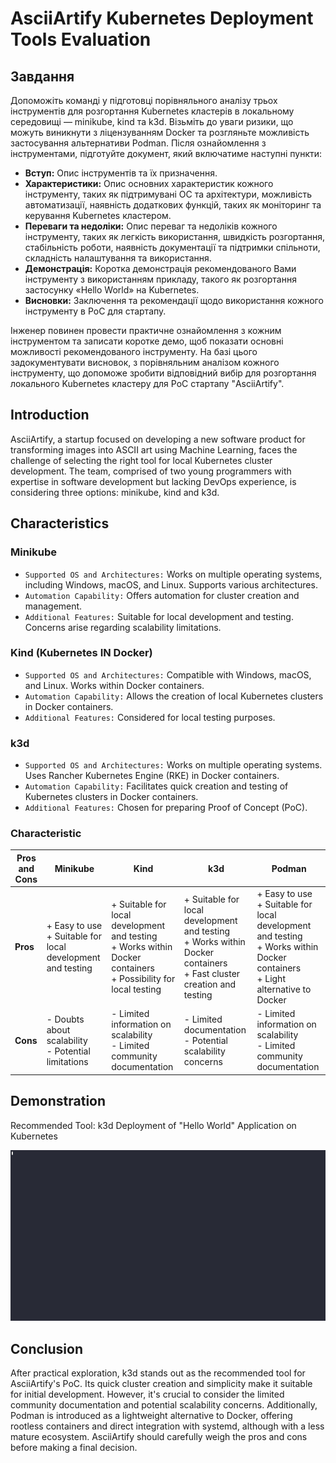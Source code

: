 # AsciiArtify Kubernetes Deployment Tools Evaluation

## Завдання 

Допоможіть команді у підготовці порівняльного аналізу трьох інструментів для розгортання Kubernetes кластерів в локальному середовищі — minikube, kind та k3d. Візьміть до уваги ризики, що можуть виникнути з ліцензуванням Docker та розгляньте можливість застосування альтернативи Podman. Після ознайомлення з інструментами, підготуйте документ, який включатиме наступні пункти:

- **Вступ:** Опис інструментів та їх призначення.  
- **Характеристики:** Опис основних характеристик кожного інструменту, таких як підтримувані ОС та архітектури, можливість автоматизації, наявність додаткових функцій, таких як моніторинг та керування Kubernetes кластером.  
- **Переваги та недоліки:** Опис переваг та недоліків кожного інструменту, таких як легкість використання, швидкість розгортання, стабільність роботи, наявність документації та підтримки спільноти, складність налаштування та використання.  
- **Демонстрація:** Коротка демонстрація рекомендованого Вами інструменту з використанням прикладу, такого як розгортання застосунку «Hello World» на Kubernetes.
- **Висновки:** Заключення та рекомендації щодо використання кожного інструменту в PoC для стартапу.  

Інженер повинен провести практичне ознайомлення з кожним інструментом та записати коротке демо, щоб показати основні можливості рекомендованого інструменту. На базі цього задокументувати висновок, з порівняльним аналізом кожного інструменту, що допоможе зробити відповідний вибір для розгортання локального Kubernetes кластеру для PoC стартапу "AsciiArtify".


## Introduction
AsciiArtify, a startup focused on developing a new software product for transforming images into ASCII art using Machine Learning, faces the challenge of selecting the right tool for local Kubernetes cluster development. The team, comprised of two young programmers with expertise in software development but lacking DevOps experience, is considering three options: minikube, kind and k3d.

## Characteristics
### Minikube
- `Supported OS and Architectures:` Works on multiple operating systems, including Windows, macOS, and Linux. Supports various architectures.  
- `Automation Capability:` Offers automation for cluster creation and management.
- `Additional Features:` Suitable for local development and testing. Concerns arise regarding scalability limitations.  

### Kind (Kubernetes IN Docker)
- `Supported OS and Architectures:` Compatible with Windows, macOS, and Linux. Works within Docker containers.  
- `Automation Capability:` Allows the creation of local Kubernetes clusters in Docker containers.  
- `Additional Features:` Considered for local testing purposes.

### k3d
- `Supported OS and Architectures:` Works on multiple operating systems. Uses Rancher Kubernetes Engine (RKE) in Docker containers.
- `Automation Capability:` Facilitates quick creation and testing of Kubernetes clusters in Docker containers.
- `Additional Features:` Chosen for preparing Proof of Concept (PoC).

### Characteristic

| **Pros and Cons**                               | **Minikube**                                     | **Kind**                                         | **k3d**                                          | **Podman**                                       |
|--------------------------------------------------|--------------------------------------------------|--------------------------------------------------|--------------------------------------------------|--------------------------------------------------|
| **Pros**                                      | + Easy to use<br>+ Suitable for local development and testing | + Suitable for local development and testing<br>+ Works within Docker containers<br>+ Possibility for local testing | + Suitable for local development and testing<br>+ Works within Docker containers<br>+ Fast cluster creation and testing | + Easy to use<br>+ Suitable for local development and testing<br>+ Works within Docker containers<br>+ Light alternative to Docker |
| **Cons**                                      | - Doubts about scalability<br>- Potential limitations | - Limited information on scalability<br>- Limited community documentation | - Limited documentation<br>- Potential scalability concerns | - Limited information on scalability<br>- Limited community documentation |


## Demonstration
Recommended Tool: k3d  Deployment of "Hello World" Application on Kubernetes  

![Application on Kubernetes](622883.gif)  


## Conclusion
After practical exploration, k3d stands out as the recommended tool for AsciiArtify's PoC. Its quick cluster creation and simplicity make it suitable for initial development. However, it's crucial to consider the limited community documentation and potential scalability concerns. Additionally, Podman is introduced as a lightweight alternative to Docker, offering rootless containers and direct integration with systemd, although with a less mature ecosystem. AsciiArtify should carefully weigh the pros and cons before making a final decision.